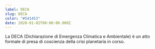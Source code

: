 ```yaml
---
label: DECA
slug: DECA
color: "#541453"
date: 2020-01-02T00:00:00.000Z
---
```


La DECA (Dichiarazione di Emergenza Climatica e Ambientale) è un atto formale di presa di coscienza della crisi planetaria in corso.